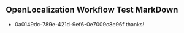 ## OpenLocalization Workflow Test MarkDown
* 0a0149dc-789e-421d-9ef6-0e7009c8e96f thanks!

<!--HONumber=Sep16_HO1-->


